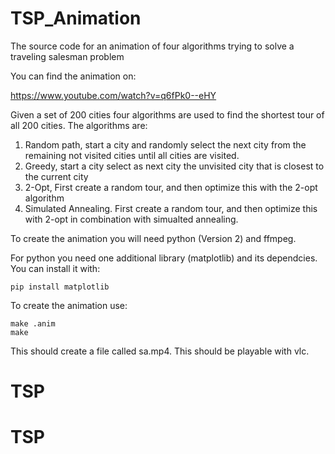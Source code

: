 TSP_Animation
=============

The source code for an animation of four algorithms trying to solve a traveling salesman problem

You can find the animation on:

<https://www.youtube.com/watch?v=q6fPk0--eHY>

Given a set of 200 cities four algorithms are used to find the shortest tour
of all 200 cities.  The algorithms are:

1. Random path, start a city and randomly select the next city from the remaining not visited cities until all cities are visited.
2. Greedy, start a city select as next city the unvisited city that is closest to the current city
3. 2-Opt, First create a random tour, and then optimize this with the 2-opt
   algorithm
4. Simulated Annealing. First create a random tour, and then optimize this with 2-opt in combination
   with simualted annealing.


To create the animation you will need python (Version 2) and ffmpeg.

For python you need one additional library (matplotlib) and its dependcies.
You can install it with:

    pip install matplotlib


To create the animation use:

    make .anim
    make

This should create a file called sa.mp4.  This should be playable with vlc.

# TSP
# TSP
